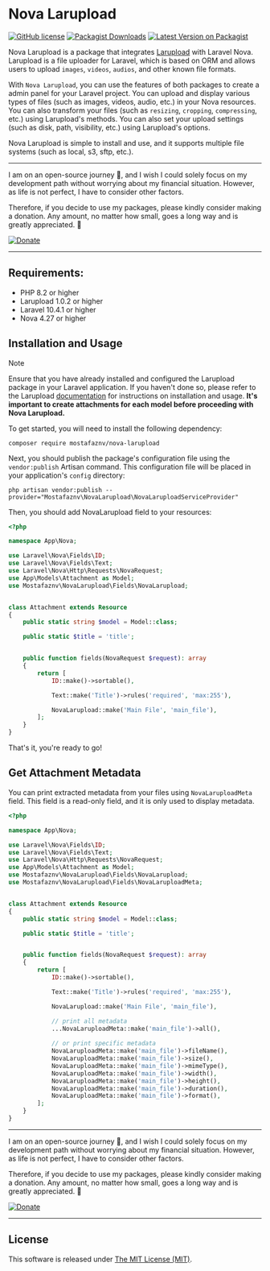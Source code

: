 # Nova Larupload

[![GitHub license](https://img.shields.io/github/license/mostafaznv/nova-larupload?style=flat-square)](https://github.com/mostafaznv/nova-larupload/blob/master/LICENSE)
[![Packagist Downloads](https://img.shields.io/packagist/dt/mostafaznv/nova-larupload?style=flat-square&logo=packagist)](https://packagist.org/packages/mostafaznv/nova-larupload)
[![Latest Version on Packagist](https://img.shields.io/packagist/v/mostafaznv/nova-larupload.svg?style=flat-square&logo=composer)](https://packagist.org/packages/mostafaznv/nova-larupload)


Nova Larupload is a package that integrates [Larupload](https://github.com/mostafaznv/larupload) with Laravel Nova. Larupload is a file uploader for Laravel, which is based on ORM and allows users to upload `images`, `videos`, `audios`, and other known file formats.

With `Nova Larupload`, you can use the features of both packages to create a admin panel for your Laravel project. You can upload and display various types of files (such as images, videos, audio, etc.) in your Nova resources. You can also transform your files (such as `resizing`, `cropping`, `compressing`, etc.) using Larupload's methods. You can also set your upload settings (such as disk, path, visibility, etc.) using Larupload's options.

Nova Larupload is simple to install and use, and it supports multiple file systems (such as local, s3, sftp, etc.).

----
I am on an open-source journey 🚀, and I wish I could solely focus on my development path without worrying about my financial situation. However, as life is not perfect, I have to consider other factors.

Therefore, if you decide to use my packages, please kindly consider making a donation. Any amount, no matter how small, goes a long way and is greatly appreciated. 🍺

[![Donate](https://mostafaznv.github.io/donate/donate.svg)](https://mostafaznv.github.io/donate)

----

## Requirements:

- PHP 8.2 or higher
- Larupload 1.0.2 or higher
- Laravel 10.4.1 or higher
- Nova 4.27 or higher


## Installation and Usage
> [!NOTE]  
> Ensure that you have already installed and configured the Larupload package in your Laravel application. If you haven't done so, please refer to the Larupload [documentation](https://github.com/mostafaznv/larupload) for instructions on installation and usage. **It's important to create attachments for each model before proceeding with Nova Larupload.**

To get started, you will need to install the following dependency:

```shell
composer require mostafaznv/nova-larupload
```

Next, you should publish the package's configuration file using the `vendor:publish` Artisan command. This configuration file will be placed in your application's `config` directory:

```shell
php artisan vendor:publish --provider="Mostafaznv\NovaLarupload\NovaLaruploadServiceProvider"
```

Then, you should add NovaLarupload field to your resources:
```php
<?php

namespace App\Nova;

use Laravel\Nova\Fields\ID;
use Laravel\Nova\Fields\Text;
use Laravel\Nova\Http\Requests\NovaRequest;
use App\Models\Attachment as Model;
use Mostafaznv\NovaLarupload\Fields\NovaLarupload;


class Attachment extends Resource
{
    public static string $model = Model::class;

    public static $title = 'title';


    public function fields(NovaRequest $request): array
    {
        return [
            ID::make()->sortable(),

            Text::make('Title')->rules('required', 'max:255'),

            NovaLarupload::make('Main File', 'main_file'),
        ];
    }
}
```

That's it, you're ready to go!


## Get Attachment Metadata
You can print extracted metadata from your files using `NovaLaruploadMeta` field. This field is a read-only field, and it is only used to display metadata.

```php  
<?php

namespace App\Nova;

use Laravel\Nova\Fields\ID;
use Laravel\Nova\Fields\Text;
use Laravel\Nova\Http\Requests\NovaRequest;
use App\Models\Attachment as Model;
use Mostafaznv\NovaLarupload\Fields\NovaLarupload;
use Mostafaznv\NovaLarupload\Fields\NovaLaruploadMeta;


class Attachment extends Resource
{
    public static string $model = Model::class;

    public static $title = 'title';


    public function fields(NovaRequest $request): array
    {
        return [
            ID::make()->sortable(),

            Text::make('Title')->rules('required', 'max:255'),

            NovaLarupload::make('Main File', 'main_file'),

            // print all metadata
            ...NovaLaruploadMeta::make('main_file')->all(),
            
            // or print specific metadata
            NovaLaruploadMeta::make('main_file')->fileName(),
            NovaLaruploadMeta::make('main_file')->size(),
            NovaLaruploadMeta::make('main_file')->mimeType(),
            NovaLaruploadMeta::make('main_file')->width(),
            NovaLaruploadMeta::make('main_file')->height(),
            NovaLaruploadMeta::make('main_file')->duration(),
            NovaLaruploadMeta::make('main_file')->format(),
        ];
    }
}
```


----

I am on an open-source journey 🚀, and I wish I could solely focus on my development path without worrying about my financial situation. However, as life is not perfect, I have to consider other factors.

Therefore, if you decide to use my packages, please kindly consider making a donation. Any amount, no matter how small, goes a long way and is greatly appreciated. 🍺

[![Donate](https://mostafaznv.github.io/donate/donate.svg)](https://mostafaznv.github.io/donate)

----


## License

This software is released under [The MIT License (MIT)](LICENSE.txt).
